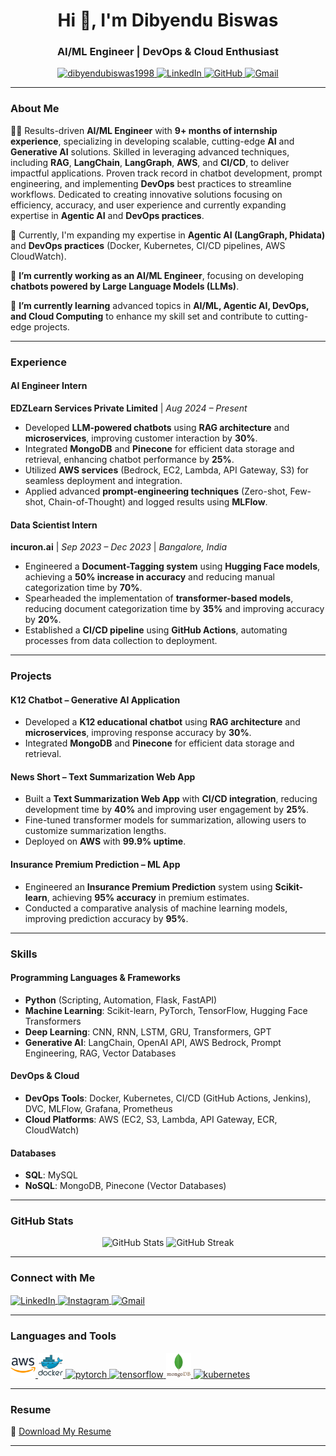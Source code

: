 <h1 align="center">Hi 👋, I'm Dibyendu Biswas</h1>
<h3 align="center">AI/ML Engineer | DevOps & Cloud Enthusiast</h3>

<p align="center">
  <a href="https://github.com/dibyendubiswas1998?tab=repositories">
    <img src="https://komarev.com/ghpvc/?username=dibyendubiswas1998&label=Profile%20views&color=0e75b6&style=flat" alt="dibyendubiswas1998" />
  </a>
  <a href="https://linkedin.com/in/dibyendubiswas1998">
    <img src="https://img.shields.io/badge/LinkedIn-0077B5?style=flat&logo=linkedin&logoColor=white" alt="LinkedIn" />
  </a>
  <a href="https://github.com/dibyendubiswas1998">
    <img src="https://img.shields.io/badge/GitHub-100000?style=flat&logo=github&logoColor=white" alt="GitHub" />
  </a>
  <a href="mailto:dibyendubiswas1998@gmail.com">
    <img src="https://img.shields.io/badge/Gmail-D14836?style=flat&logo=gmail&logoColor=white" alt="Gmail" />
  </a>
</p>

---

### **About Me**

👨‍💻 Results-driven **AI/ML Engineer** with **9+ months of internship experience**, specializing in developing scalable, cutting-edge **AI** and **Generative AI** solutions. Skilled in leveraging advanced techniques, including **RAG**, **LangChain**, **LangGraph**, **AWS**, and **CI/CD**, to deliver impactful applications. Proven track record in chatbot development, prompt engineering, and implementing **DevOps** best practices to streamline workflows. Dedicated to creating innovative solutions focusing on efficiency, accuracy, and user experience and currently expanding expertise in **Agentic AI** and **DevOps practices**.

🚀 Currently, I'm expanding my expertise in **Agentic AI (LangGraph, Phidata)** and **DevOps practices** (Docker, Kubernetes, CI/CD pipelines, AWS CloudWatch).

🔭 **I’m currently working as an AI/ML Engineer**, focusing on developing **chatbots powered by Large Language Models (LLMs)**.

🌱 **I’m currently learning** advanced topics in **AI/ML, Agentic AI, DevOps, and Cloud Computing** to enhance my skill set and contribute to cutting-edge projects.

---

### **Experience**

#### **AI Engineer Intern**  
**EDZLearn Services Private Limited** | *Aug 2024 – Present*  
- Developed **LLM-powered chatbots** using **RAG architecture** and **microservices**, improving customer interaction by **30%**.
- Integrated **MongoDB** and **Pinecone** for efficient data storage and retrieval, enhancing chatbot performance by **25%**.
- Utilized **AWS services** (Bedrock, EC2, Lambda, API Gateway, S3) for seamless deployment and integration.
- Applied advanced **prompt-engineering techniques** (Zero-shot, Few-shot, Chain-of-Thought) and logged results using **MLFlow**.

#### **Data Scientist Intern**  
**incuron.ai** | *Sep 2023 – Dec 2023* | *Bangalore, India*  
- Engineered a **Document-Tagging system** using **Hugging Face models**, achieving a **50% increase in accuracy** and reducing manual categorization time by **70%**.
- Spearheaded the implementation of **transformer-based models**, reducing document categorization time by **35%** and improving accuracy by **20%**.
- Established a **CI/CD pipeline** using **GitHub Actions**, automating processes from data collection to deployment.

---

### **Projects**

#### **K12 Chatbot – Generative AI Application**  
- Developed a **K12 educational chatbot** using **RAG architecture** and **microservices**, improving response accuracy by **30%**.
- Integrated **MongoDB** and **Pinecone** for efficient data storage and retrieval.

#### **News Short – Text Summarization Web App**  
- Built a **Text Summarization Web App** with **CI/CD integration**, reducing development time by **40%** and improving user engagement by **25%**.
- Fine-tuned transformer models for summarization, allowing users to customize summarization lengths.
- Deployed on **AWS** with **99.9% uptime**.

#### **Insurance Premium Prediction – ML App**  
- Engineered an **Insurance Premium Prediction** system using **Scikit-learn**, achieving **95% accuracy** in premium estimates.
- Conducted a comparative analysis of machine learning models, improving prediction accuracy by **95%**.

---

### **Skills**

#### **Programming Languages & Frameworks**
- **Python** (Scripting, Automation, Flask, FastAPI)
- **Machine Learning**: Scikit-learn, PyTorch, TensorFlow, Hugging Face Transformers
- **Deep Learning**: CNN, RNN, LSTM, GRU, Transformers, GPT
- **Generative AI**: LangChain, OpenAI API, AWS Bedrock, Prompt Engineering, RAG, Vector Databases

#### **DevOps & Cloud**
- **DevOps Tools**: Docker, Kubernetes, CI/CD (GitHub Actions, Jenkins), DVC, MLFlow, Grafana, Prometheus
- **Cloud Platforms**: AWS (EC2, S3, Lambda, API Gateway, ECR, CloudWatch)

#### **Databases**
- **SQL**: MySQL
- **NoSQL**: MongoDB, Pinecone (Vector Databases)

---

### **GitHub Stats**

<p align="center">
  <img src="https://github-readme-stats.vercel.app/api?username=dibyendubiswas1998&show_icons=true&theme=dark&hide_border=true" alt="GitHub Stats" />
  <img src="https://github-readme-streak-stats.herokuapp.com/?user=dibyendubiswas1998&theme=dark&hide_border=true" alt="GitHub Streak" />
</p>

---

### **Connect with Me**

<p align="left">
  <a href="https://linkedin.com/in/dibyendubiswas1998" target="blank">
    <img align="center" src="https://raw.githubusercontent.com/rahuldkjain/github-profile-readme-generator/master/src/images/icons/Social/linked-in-alt.svg" alt="LinkedIn" height="30" width="40" />
  </a>
  <a href="https://instagram.com/dibyendubiswas1998" target="blank">
    <img align="center" src="https://raw.githubusercontent.com/rahuldkjain/github-profile-readme-generator/master/src/images/icons/Social/instagram.svg" alt="Instagram" height="30" width="40" />
  </a>
  <a href="mailto:dibyendubiswas1998@gmail.com" target="blank">
    <img align="center" src="https://img.icons8.com/color/48/000000/gmail.png" alt="Gmail" height="30" width="40" />
  </a>
</p>

---

### **Languages and Tools**

<p align="left">
  <a href="https://aws.amazon.com" target="_blank" rel="noreferrer">
    <img src="https://raw.githubusercontent.com/devicons/devicon/master/icons/amazonwebservices/amazonwebservices-original-wordmark.svg" alt="aws" width="40" height="40" />
  </a>
  <a href="https://www.docker.com/" target="_blank" rel="noreferrer">
    <img src="https://raw.githubusercontent.com/devicons/devicon/master/icons/docker/docker-original-wordmark.svg" alt="docker" width="40" height="40" />
  </a>
  <a href="https://pytorch.org/" target="_blank" rel="noreferrer">
    <img src="https://www.vectorlogo.zone/logos/pytorch/pytorch-icon.svg" alt="pytorch" width="40" height="40" />
  </a>
  <a href="https://www.tensorflow.org" target="_blank" rel="noreferrer">
    <img src="https://www.vectorlogo.zone/logos/tensorflow/tensorflow-icon.svg" alt="tensorflow" width="40" height="40" />
  </a>
  <a href="https://www.mongodb.com/" target="_blank" rel="noreferrer">
    <img src="https://raw.githubusercontent.com/devicons/devicon/master/icons/mongodb/mongodb-original-wordmark.svg" alt="mongodb" width="40" height="40" />
  </a>
  <a href="https://kubernetes.io" target="_blank" rel="noreferrer">
    <img src="https://www.vectorlogo.zone/logos/kubernetes/kubernetes-icon.svg" alt="kubernetes" width="40" height="40" />
  </a>
</p>

---

### **Resume**

📄 [Download My Resume](https://drive.google.com/file/d/1A7KWD_f-YOK6wgEOrEGg0sye234K3-IR/view?usp=sharing)

---
